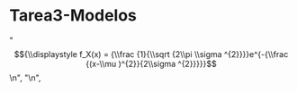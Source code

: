 # Tarea3-Modelos

"$${\\displaystyle f_X(x) = {\\frac {1}{\\sqrt {2\\pi \\sigma ^{2}}}}e^{-{\\frac {(x-\\mu )^{2}}{2\\sigma ^{2}}}}}$$\n",
    "\n",
